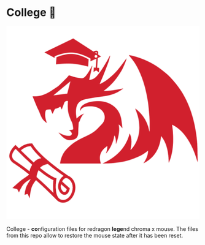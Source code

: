 # College 🏫

<p align="center">
    <img src="assets/logo.png"/>
</p>

College - **co**nfiguration files for redragon **lege**nd chroma x mouse. The files from this repo allow to restore the mouse state after it has been reset.
